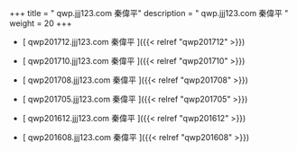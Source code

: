+++
title = "  qwp.jjj123.com 秦偉平"
description = "  qwp.jjj123.com 秦偉平  "
weight = 20
+++



* [   qwp201712.jjj123.com 秦偉平  ]({{< relref "qwp201712" >}})


* [   qwp201710.jjj123.com 秦偉平  ]({{< relref "qwp201710" >}})


* [   qwp201708.jjj123.com 秦偉平  ]({{< relref "qwp201708" >}})


* [   qwp201705.jjj123.com 秦偉平  ]({{< relref "qwp201705" >}})


* [   qwp201612.jjj123.com 秦偉平  ]({{< relref "qwp201612" >}})


* [   qwp201608.jjj123.com 秦偉平  ]({{< relref "qwp201608" >}})

